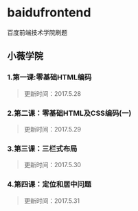 # baidufrontend
百度前端技术学院刷题

## 小薇学院
### 1.第一课:零基础HTML编码
>更新时间：2017.5.28

### 2.第二课：零基础HTML及CSS编码(一)
>更新时间：2017.5.29

### 3.第三课：三栏式布局
>更新时间：2017.5.30

### 4.第四课：定位和居中问题
>更新时间：2017.5.31
